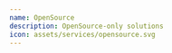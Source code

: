 ```yaml
---
name: OpenSource
description: OpenSource-only solutions
icon: assets/services/opensource.svg
---
```

